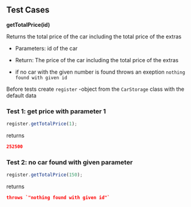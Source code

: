 ## Test Cases

**getTotalPrice(id)**

Returns the total price of the car including the total price of the extras

- Parameters: id of the car

- Return: The price of the car including the total price of the extras

- if no car with the given number is found throws an exeption `nothing found with given id`

Before tests create `register` -object from the `CarStorage` class with the default data

### Test 1: get price with parameter 1

```js
register.getTotalPrice(1);
```

returns

```json
252500
```

### Test 2: no car found with given parameter

```js
register.getTotalPrice(150);
```

returns

```json
throws `"nothing found with given id"`
```
